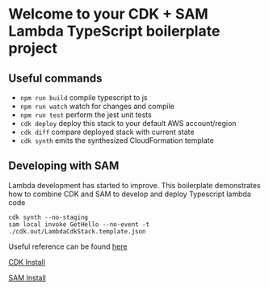 # Welcome to your CDK + SAM Lambda TypeScript boilerplate project

## Useful commands

- `npm run build` compile typescript to js
- `npm run watch` watch for changes and compile
- `npm run test` perform the jest unit tests
- `cdk deploy` deploy this stack to your default AWS account/region
- `cdk diff` compare deployed stack with current state
- `cdk synth` emits the synthesized CloudFormation template

## Developing with SAM

Lambda development has started to improve. This boilerplate demonstrates how to combine CDK and SAM to develop and deploy Typescript lambda code

```
cdk synth --no-staging
sam local invoke GetHello --no-event -t ./cdk.out/LambdaCdkStack.template.json
```

Useful reference can be found [here](https://docs.aws.amazon.com/serverless-application-model/latest/developerguide/serverless-cdk-getting-started.html)

[CDK Install](https://docs.aws.amazon.com/cdk/v2/guide/cli.html)

[SAM Install](https://docs.aws.amazon.com/serverless-application-model/latest/developerguide/serverless-sam-cli-install.html)
